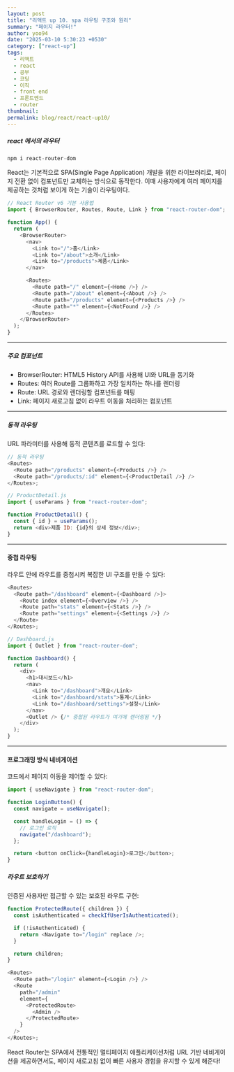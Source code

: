```yaml
---
layout: post
title: "리액트 up 10. spa 라우팅 구조와 원리"
summary: "페이지 라우터!"
author: yoo94
date: "2025-03-10 5:30:23 +0530"
category: ["react-up"]
tags:
  - 리액트
  - react
  - 공부
  - 코딩
  - 이직
  - front end
  - 프론트엔드
  - router
thumbnail:
permalink: blog/react/react-up10/
---
```


##### react 에서의 라우터

```js
npm i react-router-dom
```

React는 기본적으로 SPA(Single Page Application) 개발을 위한 라이브러리로,
페이지 전환 없이 컴포넌트만 교체하는 방식으로 동작한다. 이때 사용자에게 여러 페이지를 제공하는 것처럼 보이게 하는 기술이 라우팅이다.

```js
// React Router v6 기본 사용법
import { BrowserRouter, Routes, Route, Link } from "react-router-dom";

function App() {
  return (
    <BrowserRouter>
      <nav>
        <Link to="/">홈</Link>
        <Link to="/about">소개</Link>
        <Link to="/products">제품</Link>
      </nav>

      <Routes>
        <Route path="/" element={<Home />} />
        <Route path="/about" element={<About />} />
        <Route path="/products" element={<Products />} />
        <Route path="*" element={<NotFound />} />
      </Routes>
    </BrowserRouter>
  );
}
```

---

##### 주요 컴포넌트

- BrowserRouter: HTML5 History API를 사용해 UI와 URL을 동기화
- Routes: 여러 Route를 그룹화하고 가장 일치하는 하나를 렌더링
- Route: URL 경로와 렌더링할 컴포넌트를 매핑
- Link: 페이지 새로고침 없이 라우트 이동을 처리하는 컴포넌트

---

##### 동적 라우팅

URL 파라미터를 사용해 동적 콘텐츠를 로드할 수 있다:

```js
// 동적 라우팅
<Routes>
  <Route path="/products" element={<Products />} />
  <Route path="/products/:id" element={<ProductDetail />} />
</Routes>;

// ProductDetail.js
import { useParams } from "react-router-dom";

function ProductDetail() {
  const { id } = useParams();
  return <div>제품 ID: {id}의 상세 정보</div>;
}
```

---

#### 중첩 라우팅

라우트 안에 라우트를 중첩시켜 복잡한 UI 구조를 만들 수 있다:

```js
<Routes>
  <Route path="/dashboard" element={<Dashboard />}>
    <Route index element={<Overview />} />
    <Route path="stats" element={<Stats />} />
    <Route path="settings" element={<Settings />} />
  </Route>
</Routes>;

// Dashboard.js
import { Outlet } from "react-router-dom";

function Dashboard() {
  return (
    <div>
      <h1>대시보드</h1>
      <nav>
        <Link to="/dashboard">개요</Link>
        <Link to="/dashboard/stats">통계</Link>
        <Link to="/dashboard/settings">설정</Link>
      </nav>
      <Outlet /> {/* 중첩된 라우트가 여기에 렌더링됨 */}
    </div>
  );
}
```

---

#### 프로그래밍 방식 네비게이션

코드에서 페이지 이동을 제어할 수 있다:

```js
import { useNavigate } from "react-router-dom";

function LoginButton() {
  const navigate = useNavigate();

  const handleLogin = () => {
    // 로그인 로직
    navigate("/dashboard");
  };

  return <button onClick={handleLogin}>로그인</button>;
}
```

##### 라우트 보호하기

인증된 사용자만 접근할 수 있는 보호된 라우트 구현:

```js
function ProtectedRoute({ children }) {
  const isAuthenticated = checkIfUserIsAuthenticated();

  if (!isAuthenticated) {
    return <Navigate to="/login" replace />;
  }

  return children;
}

<Routes>
  <Route path="/login" element={<Login />} />
  <Route
    path="/admin"
    element={
      <ProtectedRoute>
        <Admin />
      </ProtectedRoute>
    }
  />
</Routes>;
```

React Router는 SPA에서 전통적인 멀티페이지 애플리케이션처럼 URL 기반 네비게이션을 제공하면서도, 페이지 새로고침 없이 빠른 사용자 경험을 유지할 수 있게 해준다!
